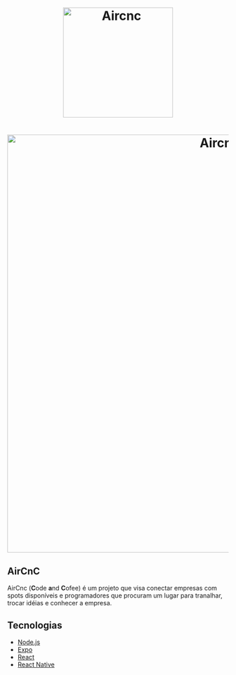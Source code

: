 <h1 align="center">
 <a target="_blank" rel="noopener noreferrer" href="https://i.ibb.co/2ZKNBSb/logo.png">
 <img alt="Aircnc" 
      src="https://i.ibb.co/2ZKNBSb/logo.png" 
     width="250px" 
     style="max-width:100%;"
 >
 </a>
</h1>

<h1 align="center">
 <a target="_blank" rel="noopener noreferrer" href="https://i.ibb.co/CKvhGTk/aircnc-removebg-preview.png">
 <img alt="Aircnc" 
      src="https://i.ibb.co/CKvhGTk/aircnc-removebg-preview.png" 
     width="950px" 
     style="max-width:100%;"
 >
 </a>
</h1>

<h2>AirCnC</h2>
<p>AirCnc (<b>C</b>ode <b>a</b>nd <b>C</b>ofee) é um projeto que visa conectar empresas com spots disponíveis e programadores que procuram um lugar para tranalhar, trocar idéias e conhecer a empresa.</p>

<h2>Tecnologias</h2>
<ul>
 <li><a href="https://nodejs.org/en/" rel="nofollow">Node.js</a></li>
 <li><a href="https://expo.io" rel="nofollow">Expo</a></li>
 <li><a href="https://reactjs.org" rel="nofollow">React</a></li>
 <li><a href="https://facebook.github.io/react-native/" rel="nofollow">React Native</a></li>
</ul>
